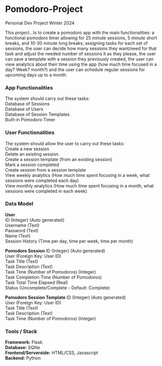 # Pomodoro-Project
Personal Dev Project Winter 2024

This project…Is to create a pomodoro app with the main functionalities: a functional pomodoro timer allowing for 25 minute sessions, 5 minute short breaks, and 10-30 minute long breaks; assigning tasks for each set of sessions, the user can decide how many sessions they want/need for that task and adjust the needed number of sessions it as they please, the user can save a template with a session they previously created, the user can view analytics about their time using the app (how much time focused in a day? Week? month?) and the user can schedule regular sessions for upcoming days up to a month.

### App Functionalities
The system should carry out these tasks: <br/>
Database of Sessions<br/>
Database of Users<br/>
Database of Session Templates<br/>
Built-in Pomodoro Timer<br/>

### User Functionalities
The system should allow the user to carry out these tasks:<br/>
Create a new session<br/>
Delete an existing session<br/>
Create a session template (from an existing session)<br/>
Mark a session completed<br/>
Create session from a session template<br/>
View weekly analytics (How much time spent focusing in a week, what sessions were completed each day) <br/>
View monthly analytics (How much time spent focusing in a month, what sessions were completed in each week) <br/>

### Data Model
**User**<br/>
ID (Integer) (Auto generated)<br/>
Username (Text) <br/>
Password (Text) <br/>
Name (Text) <br/>
Session History (Time per day, time per week, time per month) <br/>

**Pomodoro Session**
ID (Integer) (Auto generated)<br/>
User (Foreign Key: User ID) <br/>
Task Title (Text) <br/>
Task Description (Text)<br/>
Task Time (Number of Pomodoros) (Integer)<br/>
Task Completion Time (Number of Pomodoros)<br/>
Task Total Time Elapsed (Real)<br/>
Status (Uncomplete/Complete - Default: Complete)<br/>

**Pomodoro Session Template**
ID (Integer) (Auto generated)<br/>
User (Foreign Key: User ID)<br/>
Task Title (Text)<br/>
Task Description (Text)<br/>
Task Time (Number of Pomodoros) (Integer) <br/>

### Tools / Stack
**Framework:** Flask<br/>
**Database:** SQlite<br/>
**Frontend/Serverside:** HTML/CSS, Javascript<br/>
**Backend:** Python<br/>
